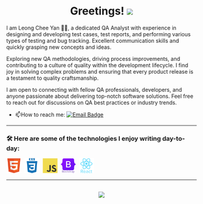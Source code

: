 <div align="center">

  ### <h1>Greetings! <img src="https://media.giphy.com/media/hvRJCLFzcasrR4ia7z/giphy.gif" width="30px"/> </h1> 

</div>

I am Leong Chee Yan 👩‍💻, a dedicated QA Analyst with experience in designing and developing test cases, test reports, and performing various types of testing and bug tracking. Excellent communication skills and quickly grasping new concepts and ideas.

Exploring new QA methodologies, driving process improvements, and contributing to a culture of quality within the development lifecycle. I find joy in solving complex problems and ensuring that every product release is a testament to quality craftsmanship.

I am open to connecting with fellow QA professionals, developers, and anyone passionate about delivering top-notch software solutions. Feel free to reach out for discussions on QA best practices or industry trends.

- :mailbox:How to reach me: 
<a href="mailto:lcheeyan0530@gmail.com"> <img src="https://img.shields.io/badge/-Email-blue?style=flat&logo=Email&logoColor=white" alt="Email Badge">
</a>

---

### :hammer_and_wrench: Here are some of the technologies I enjoy writing day-to-day:
<div>

   <img src="https://github.com/devicons/devicon/blob/master/icons/html5/html5-original.svg" title="HTML5" alt="HTML" width="40" height="40"/>&nbsp;
  <img src="https://github.com/devicons/devicon/blob/master/icons/css3/css3-plain-wordmark.svg"  title="CSS3" alt="CSS" width="40" height="40"/>&nbsp;
  <img src="https://github.com/devicons/devicon/blob/master/icons/javascript/javascript-original.svg" title="JavaScript" alt="JavaScript" width="40" height="40"/>&nbsp;
  <img src="https://github.com/devicons/devicon/blob/master/icons/bootstrap/bootstrap-original-wordmark.svg" title="Boostrap" alt="Bootstrap" width="40" height="40"/>&nbsp;
  <img src="https://raw.githubusercontent.com/devicons/devicon/master/icons/react/react-original-wordmark.svg" alt="react" width="40" height="40"/>
</div>

---


<img src="https://komarev.com/ghpvc/?username=cycy96&style=flat-square&color=blue" alt=""/>

<div align="center">
    <img src="https://forthebadge.com/images/badges/built-with-love.svg" />
</div>
